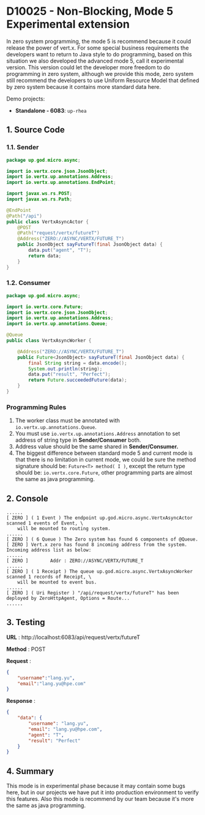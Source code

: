 # D10025 - Non-Blocking, Mode 5 Experimental extension

In zero system programming, the mode 5 is recommend because it could release the power of vert.x. For some special business requirements the developers want to return to Java style to do programming, based on this situation we also developed the advanced mode 5, call it experimental version. This version could let the developer more freedom to do programming in zero system, although we provide this mode, zero system still recommend the developers to use Uniform Resource Model that defined by zero system because it contains more standard data here.

Demo projects:

* **Standalone - 6083**: `up-rhea`

## 1. Source Code

### 1.1. Sender

```java
package up.god.micro.async;

import io.vertx.core.json.JsonObject;
import io.vertx.up.annotations.Address;
import io.vertx.up.annotations.EndPoint;

import javax.ws.rs.POST;
import javax.ws.rs.Path;

@EndPoint
@Path("/api")
public class VertxAsyncActor {
    @POST
    @Path("request/vertx/futureT")
    @Address("ZERO://ASYNC/VERTX/FUTURE_T")
    public JsonObject sayFutureT(final JsonObject data) {
        data.put("agent", "T");
        return data;
    }
}
```

### 1.2. Consumer

```java
package up.god.micro.async;

import io.vertx.core.Future;
import io.vertx.core.json.JsonObject;
import io.vertx.up.annotations.Address;
import io.vertx.up.annotations.Queue;

@Queue
public class VertxAsyncWorker {

    @Address("ZERO://ASYNC/VERTX/FUTURE_T")
    public Future<JsonObject> sayFutureT(final JsonObject data) {
        final String string = data.encode();
        System.out.println(string);
        data.put("result", "Perfect");
        return Future.succeededFuture(data);
    }
}
```

### Programming Rules

1. The worker class must be annotated with `io.vertx.up.annotations.Queue`.
2. You must use `io.vertx.up.annotations.Address` annotation to set address of string type in **Sender/Consumer** both.
3. Address value should be the same shared in **Sender/Consumer.**
4. The biggest difference between standard mode 5 and current mode is that there is no limitation in current mode, we could be sure the method signature should be: `Future<T> method( I )`, except the return type should be: `io.vertx.core.Future`, other programming parts are almost the same as java programming.

## 2. Console

```shell
......
[ ZERO ] ( 1 Event ) The endpoint up.god.micro.async.VertxAsyncActor scanned 1 events of Event, \
    will be mounted to routing system.
......
[ ZERO ] ( 6 Queue ) The Zero system has found 6 components of @Queue.
[ ZERO ] Vert.x zero has found 8 incoming address from the system. Incoming address list as below: 
......
[ ZERO ]        Addr : ZERO://ASYNC/VERTX/FUTURE_T
......
[ ZERO ] ( 1 Receipt ) The queue up.god.micro.async.VertxAsyncWorker scanned 1 records of Receipt, \
    will be mounted to event bus.
......
[ ZERO ] ( Uri Register ) "/api/request/vertx/futureT" has been deployed by ZeroHttpAgent, Options = Route...
......
```

## 3. Testing

**URL** : http://localhost:6083/api/request/vertx/futureT

**Method** : POST

**Request** : 

```json
{
	"username":"lang.yu",
	"email":"lang.yu@hpe.com"
}
```

**Response** :

```json
{
    "data": {
        "username": "lang.yu",
        "email": "lang.yu@hpe.com",
        "agent": "T",
        "result": "Perfect"
    }
}
```

## 4. Summary

This mode is in experimental phase because it may contain some bugs here, but in our projects we have put it into production environment to verify this features. Also this mode is recommend by our team because it's more the same as java programming.



